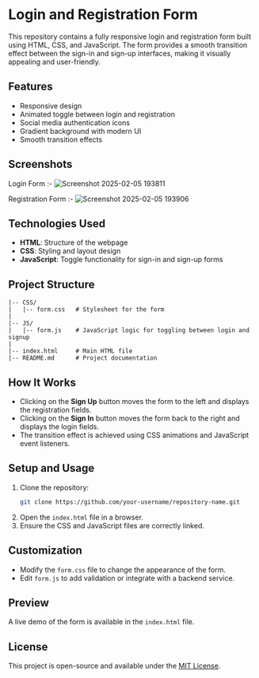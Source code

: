 # Login and Registration Form

This repository contains a fully responsive login and registration form built using HTML, CSS, and JavaScript. The form provides a smooth transition effect between the sign-in and sign-up interfaces, making it visually appealing and user-friendly.

## Features

- Responsive design
- Animated toggle between login and registration
- Social media authentication icons
- Gradient background with modern UI
- Smooth transition effects

## Screenshots

Login Form :- 
![Screenshot 2025-02-05 193811](https://github.com/user-attachments/assets/db3a0272-9f15-4e8e-92ab-d9e1f1f98138)


Registration Form :- 
![Screenshot 2025-02-05 193906](https://github.com/user-attachments/assets/8cf4431d-d630-4a8d-8ca4-9cab931f4f31)


## Technologies Used
- **HTML**: Structure of the webpage
- **CSS**: Styling and layout design
- **JavaScript**: Toggle functionality for sign-in and sign-up forms

## Project Structure
```
|-- CSS/
|   |-- form.css   # Stylesheet for the form
|
|-- JS/
|   |-- form.js    # JavaScript logic for toggling between login and signup
|
|-- index.html     # Main HTML file
|-- README.md      # Project documentation
```

## How It Works
- Clicking on the **Sign Up** button moves the form to the left and displays the registration fields.
- Clicking on the **Sign In** button moves the form back to the right and displays the login fields.
- The transition effect is achieved using CSS animations and JavaScript event listeners.

## Setup and Usage
1. Clone the repository:
   ```sh
   git clone https://github.com/your-username/repository-name.git
   ```
2. Open the `index.html` file in a browser.
3. Ensure the CSS and JavaScript files are correctly linked.

## Customization
- Modify the `form.css` file to change the appearance of the form.
- Edit `form.js` to add validation or integrate with a backend service.

## Preview
A live demo of the form is available in the `index.html` file.

## License
This project is open-source and available under the [MIT License](LICENSE).

